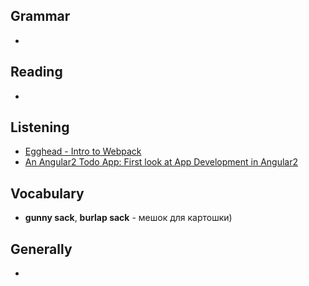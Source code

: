 ## Grammar
-


## Reading
-


## Listening
- [Egghead - Intro to Webpack](https://egghead.io/lessons/javascript-intro-to-webpack)
- [An Angular2 Todo App: First look at App Development in Angular2](https://www.youtube.com/watch?v=uD6Okha_Yj0)


## Vocabulary
- **gunny sack**, **burlap sack** - мешок для картошки)


## Generally
-
